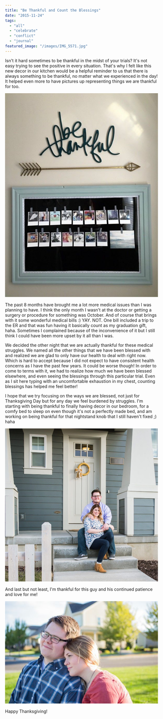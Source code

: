 ```yaml
---
title: "Be Thankful and Count the Blessings"
date: "2015-11-24"
tags:
  - "all"
  - "celebrate"
  - "conflict"
  - "journal"
featured_image: "/images/IMG_5571.jpg"
---
```


Isn't it hard sometimes to be thankful in the midst of your trials? It's not easy trying to see the positive in every situation. That's why I felt like this new decor in our kitchen would be a helpful reminder to us that there is always something to be thankful, no matter what we experienced in the day! It helped even more to have pictures up representing things we are thankful for too.

[![hello heidi wall art, heidi swapp wall words, heidi swapp projects, blessed, blessed newlyweds, being thankful as newlyweds, being thankful for trials, being thankful in marriage](/images/IMG_0088.jpg)](http://freshlymarried.com/wp-content/uploads/2015/11/IMG_0088.jpg)

The past 8 months have brought me a lot more medical issues than I was planning to have. I think the only month I wasn't at the doctor or getting a surgery or procedure for something was October. And of course that brings with it some wonderful medical bills :) YAY. NOT. One bill included a trip to the ER and that was fun having it basically count as my graduation gift, haha. Sometimes I complained because of the inconvenience of it but I still think I could have been more upset by it all than I was.

We decided the other night that we are actually thankful for these medical struggles. We named all the other things that we have been blessed with and realized we are glad to only have our health to deal with right now. Which is hard to accept because I did not expect to have consistent health concerns as I have the past few years. It could be worse though! In order to come to terms with it, we had to realize how much we have been blessed elsewhere, and even seeing the blessings through this particular trial. Even as I sit here typing with an uncomfortable exhaustion in my chest, counting blessings has helped me feel better!

I hope that we try focusing on the ways we are blessed, not just for Thanksgiving Day but for any day we feel burdened by struggles. I'm starting with being thankful to finally having decor in our bedroom, for a comfy bed to sleep on even though it's not a perfectly made bed, and am working on being thankful for that nightstand knob that I still haven't fixed ;) haha

[![hello heidi wall art, heidi swapp wall words, heidi swapp projects, blessed, blessed newlyweds, being thankful as newlyweds, being thankful for trials, being thankful in marriage](/images/IMG_0087.jpg)](http://freshlymarried.com/wp-content/uploads/2015/11/IMG_0087.jpg)

And last but not least, I'm thankful for this guy and his continued patience and love for me!

[![hello heidi wall art, hello heidi wall decor, heidi swapp decor, daybreak, daybreak utah, photos of daybreak utah, homes in daybreak, photography in daybreak, photography in daybreak utah, laura barfuss photography, laura b photography](/images/762A3328-253-Edit-Edit-Edit.jpg)](http://freshlymarried.com/wp-content/uploads/2015/11/762A3328-253-Edit-Edit-Edit.jpg)

Happy Thanksgiving!
